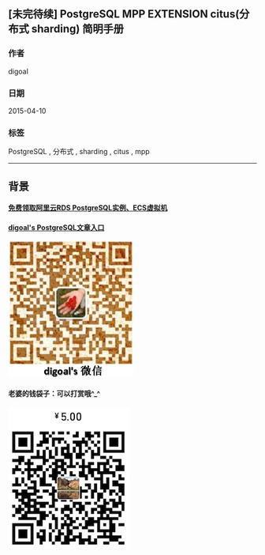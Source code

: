 ## [未完待续] PostgreSQL MPP EXTENSION citus(分布式 sharding) 简明手册 
                                                               
### 作者                                                               
digoal                                                               
                                                               
### 日期                                                               
2015-04-10                                                             
                                                               
### 标签                                                               
PostgreSQL , 分布式 , sharding , citus , mpp 
                                                               
----                                                               
                                                               
## 背景       





  
  
  
  
  
  
  
  
  
  
  
  
  
#### [免费领取阿里云RDS PostgreSQL实例、ECS虚拟机](https://free.aliyun.com/ "57258f76c37864c6e6d23383d05714ea")
  
  
#### [digoal's PostgreSQL文章入口](https://github.com/digoal/blog/blob/master/README.md "22709685feb7cab07d30f30387f0a9ae")
  
  
![digoal's weixin](../pic/digoal_weixin.jpg "f7ad92eeba24523fd47a6e1a0e691b59")
  
  
#### 老婆的钱袋子：可以打赏哦^_^  
![wife's weixin ds](../pic/wife_weixin_ds.jpg "acd5cce1a143ef1d6931b1956457bc9f")
  
